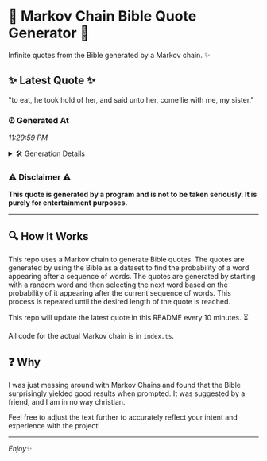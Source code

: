 # 📖 Markov Chain Bible Quote Generator 📖

Infinite quotes from the Bible generated by a Markov chain. ✨

## ✨ Latest Quote ✨
"to eat, he took hold of her, and said unto her, come lie with me, my sister."

### ⏰ Generated At
*11:29:59 PM*

<details>
    <summary>🛠️ Generation Details</summary>
    <p>
        <strong>🌱 Seed:</strong> to<br>
        <strong>🔄 Iterations:</strong> 16<br>
        <strong>📜 Context History:</strong><br>[ to ]: eat,<br>[ to, eat, ]: he<br>[ to, eat,, he ]: took<br>[ to, eat,, he, took ]: hold<br>[ to, eat,, he, took, hold ]: of<br>[ to, eat,, he, took, hold, of ]: her,<br>[ eat,, he, took, hold, of, her, ]: and<br>[ he, took, hold, of, her,, and ]: said<br>[ took, hold, of, her,, and, said ]: unto<br>[ hold, of, her,, and, said, unto ]: her,<br>[ of, her,, and, said, unto, her, ]: come<br>[ her,, and, said, unto, her,, come ]: lie<br>[ and, said, unto, her,, come, lie ]: with<br>[ said, unto, her,, come, lie, with ]: me,<br>[ unto, her,, come, lie, with, me, ]: my<br>[ her,, come, lie, with, me,, my ]: sister.<br>
    </p>
</details>

### ⚠️ Disclaimer ⚠️
**This quote is generated by a program and is not to be taken seriously. It is purely for entertainment purposes.**

---

## 🔍 How It Works

This repo uses a Markov chain to generate Bible quotes. The quotes are generated by using the Bible as a dataset to find the probability of a word appearing after a sequence of words. The quotes are generated by starting with a random word and then selecting the next word based on the probability of it appearing after the current sequence of words. This process is repeated until the desired length of the quote is reached.

This repo will update the latest quote in this README every 10 minutes. ⏳

All code for the actual Markov chain is in `index.ts`.

## ❓ Why

I was just messing around with Markov Chains and found that the Bible surprisingly yielded good results when prompted. 
It was suggested by a friend, and I am in no way christian.

Feel free to adjust the text further to accurately reflect your intent and experience with the project!

---

*Enjoy*✨
